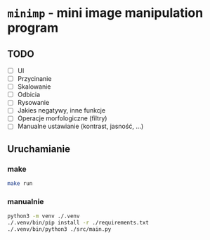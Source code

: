 # `minimp` - mini image manipulation program

## TODO

- [ ] UI
- [ ] Przycinanie
- [ ] Skalowanie
- [ ] Odbicia
- [ ] Rysowanie
- [ ] Jakies negatywy, inne funkcje
- [ ] Operacje morfologiczne (filtry)
- [ ] Manualne ustawianie (kontrast, jasność, ...)

## Uruchamianie

### make
```sh
make run
```

### manualnie
```sh
python3 -m venv ./.venv
./.venv/bin/pip install -r ./requirements.txt
./.venv/bin/python3 ./src/main.py
```
